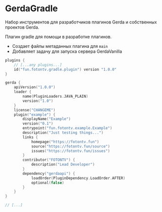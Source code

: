 # GerdaGradle

Набор инструментов для разработчиков плагинов Gerda и собственных проектов Gerda.

Плагин gradle для помощи в разработке плагинов.

- Создает файлы метаданных плагина для `main`
- Добавляет задачу для запуска сервера GerdaVanilla

```kotlin
plugins {
    // [...any plugins...] 
    id("fun.fotontv.gradle.plugin") version "1.0.0"
}

gerda {
    apiVersion("1.0.0")
    loader {
        name(PluginLoaders.JAVA_PLAIN)
        version("1.0")
    }
    license("CHANGEME")
    plugin("example") {
        displayName("Example")
        version("0.1")
        entrypoint("fun.fotontv.example.Example")
        description("Just testing things...")
        links {
            homepage("https://fotontv.fun")
            source("https://fotontv.fun/source")
            issues("https://fotontv.fun/issues")
        }
        contributor("FOTONTV") {
            description("Lead Developer")
        }
        dependency("gerdaapi") {
            loadOrder(PluginDependency.LoadOrder.AFTER)
            optional(false)
        }
    }
}

// [...]

```